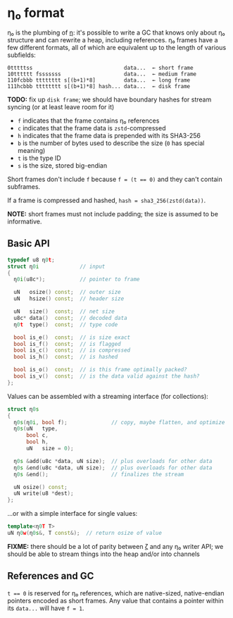 # η₀ format
η₀ is the plumbing of [η](eta.md): it's possible to write a GC that knows only about η₀ structure and can rewrite a heap, including references. η₀ frames have a few different formats, all of which are equivalent up to the length of various subfields:

```
0tttttss                             data...  ← short frame
10tttttt fsssssss                    data...  ← medium frame
110fcbbb tttttttt s[(b+1)*8]         data...  ← long frame
111hcbbb tttttttt s[(b+1)*8] hash... data...  ← disk frame
```

**TODO:** fix up `disk frame`; we should have boundary hashes for stream syncing (or at least leave room for it)

+ `f` indicates that the frame contains η₀ references
+ `c` indicates that the frame data is `zstd`-compressed
+ `h` indicates that the frame data is prepended with its SHA3-256
+ `b` is the number of bytes used to describe the size (`0` has special meaning)
+ `t` is the type ID
+ `s` is the size, stored big-endian

Short frames don't include `f` because `f = (t == 0)` and they can't contain subframes.

If a frame is compressed and hashed, `hash = sha3_256(zstd(data))`.

**NOTE:** short frames must not include padding; the size is assumed to be informative.


## Basic API
```cpp
typedef u8 η0t;
struct η0i             // input
{
  η0i(u8c*);           // pointer to frame

  uN   osize() const;  // outer size
  uN   hsize() const;  // header size

  uN   size()  const;  // net size
  u8c* data()  const;  // decoded data
  η0t  type()  const;  // type code

  bool is_e()  const;  // is size exact
  bool is_f()  const;  // is flagged
  bool is_c()  const;  // is compressed
  bool is_h()  const;  // is hashed

  bool is_o()  const;  // is this frame optimally packed?
  bool is_v()  const;  // is the data valid against the hash?
};
```

Values can be assembled with a streaming interface (for collections):

```cpp
struct η0s
{
  η0s(η0i, bool f);              // copy, maybe flatten, and optimize
  η0s(uN   type,
      bool c,
      bool h,
      uN   size = 0);

  η0s &add(u8c *data, uN size);  // plus overloads for other data
  η0s &end(u8c *data, uN size);  // plus overloads for other data
  η0s &end();                    // finalizes the stream

  uN osize() const;
  uN write(u8 *dest);
};
```

...or with a simple interface for single values:

```cpp
template<η0T T>
uN η0w(η0s&, T const&);  // return osize of value
```

**FIXME:** there should be a lot of parity between [ζ](zeta.md) and any η₀ writer API; we should be able to stream things into the heap and/or into channels


## References and GC
`t == 0` is reserved for η₀ references, which are native-sized, native-endian pointers encoded as short frames. Any value that contains a pointer within its `data...` will have `f = 1`.
